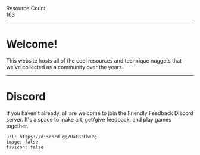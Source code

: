 <div markdown="1" class="ff_badge">
<div markdown="1" class="ff_badge_title">Resource Count</div>
<div markdown="1" class="ff_badge_value">163</div>
</div>

___

# Welcome!

This website hosts all of the cool resources and technique nuggets that we've collected as a community over the years. 

---
# Discord
If you haven't already, all are welcome to join the Friendly Feedback Discord server. It's a space to make art, get/give feedback, and play games together.

```embed
url: https://discord.gg/UatB2ChxPg
image: false
favicon: false
```